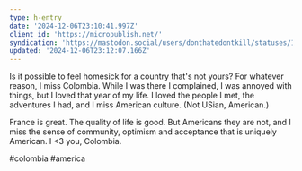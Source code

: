 ```yaml
---
type: h-entry
date: '2024-12-06T23:10:41.997Z'
client_id: 'https://micropublish.net/'
syndication: 'https://mastodon.social/users/donthatedontkill/statuses/113608406739652308'
updated: '2024-12-06T23:12:07.166Z'
---
```

Is it possible to feel homesick for a country that's not yours? For whatever reason, I miss Colombia. While I was there I complained, I was annoyed with things, but I loved that year of my life. I loved the people I met, the adventures I had, and I miss American culture. (Not USian, American.) 

France is great. The quality of life is good. But Americans they are not, and I miss the sense of community, optimism and acceptance that is uniquely American. I <3 you, Colombia. 

#colombia #america
